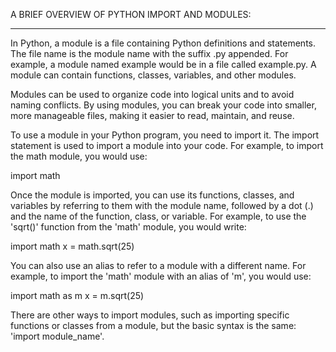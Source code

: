 A BRIEF OVERVIEW OF PYTHON IMPORT AND MODULES:

---------------------------------------------------------------
In Python, a module is a file containing Python definitions
and statements. The file name is the module name with the 
suffix .py appended. For example, a module named example
would be in a file called example.py. A module can contain
functions, classes, variables, and other modules.

Modules can be used to organize code into logical units and
to avoid naming conflicts. By using modules, you can break
your code into smaller, more manageable files, making it
easier to read, maintain, and reuse.

To use a module in your Python program, you need to import it.
The import statement is used to import a module into your code.
For example, to import the math module, you would use:

import math

Once the module is imported, you can use its functions, classes,
and variables by referring to them with the module name,
followed by a dot (.) and the name of the function, class, or
variable. For example, to use the 'sqrt()' function from the 'math'
module, you would write:

import math
x = math.sqrt(25)

You can also use an alias to refer to a module with a different
name. For example, to import the 'math' module with an alias of 'm',
you would use:

import math as m
x = m.sqrt(25)


There are other ways to import modules, such as importing specific
functions or classes from a module, but the basic syntax is the same:
'import module_name'.


